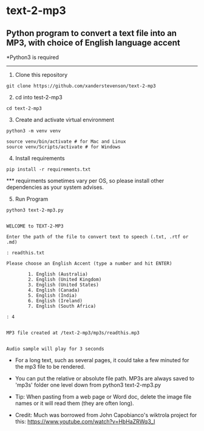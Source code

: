# text-2-mp3

## Python program to convert a text file into an MP3, with choice of English language accent

*Python3 is required

------


1. Clone this repository
```
git clone https://github.com/xanderstevenson/text-2-mp3
```


2. cd into test-2-mp3
```
cd text-2-mp3
```


3. Create and activate virtual environment
```
python3 -m venv venv

source venv/bin/activate # for Mac and Linux
source venv/Scripts/activate # for Windows
```


4. Install requirements
```
pip install -r requirements.txt
```
*** requirments sometimes vary per OS, so please install other dependencies as your system advises.



5. Run Program
```
python3 text-2-mp3.py


WELCOME to TEXT-2-MP3

Enter the path of the file to convert text to speech (.txt, .rtf or .md)

: readthis.txt

Please choose an English Accent (type a number and hit ENTER)

        1. English (Australia)
        2. English (United Kingdom)
        3. English (United States)
        4. English (Canada)
        5. English (India)
        6. English (Ireland)
        7. English (South Africa)

: 4


MP3 file created at /text-2-mp3/mp3s/readthis.mp3


Audio sample will play for 3 seconds
```

* For a long text, such as several pages, it could take a few minuted for the mp3 file to be rendered.

- You can put the relative or absolute file path. MP3s are always saved to 'mp3s' folder one level down from python3 text-2-mp3.py

- Tip: When pasting from a web page or Word doc, delete the image file names or it will read them (they are often long).


- Credit: Much was borrowed from John Capobianco's wiktrola project for this: https://www.youtube.com/watch?v=HbHaZRWq3_I
